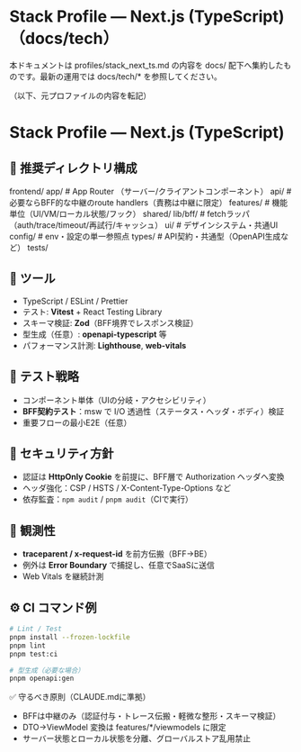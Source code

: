 # Stack Profile — Next.js (TypeScript)（docs/tech）

本ドキュメントは profiles/stack_next_ts.md の内容を docs/ 配下へ集約したものです。最新の運用では docs/tech/* を参照してください。

（以下、元プロファイルの内容を転記）

# Stack Profile — Next.js (TypeScript)

## 📁 推奨ディレクトリ構成
frontend/
app/ # App Router （サーバー/クライアントコンポーネント）
api/ # 必要ならBFF的な中継のroute handlers（責務は中継に限定）
features/ # 機能単位（UI/VM/ローカル状態/フック）
shared/
lib/bff/ # fetchラッパ（auth/trace/timeout/再試行/キャッシュ）
ui/ # デザインシステム・共通UI
config/ # env・設定の単一参照点
types/ # API契約・共通型（OpenAPI生成など）
tests/

## 🧰 ツール
- TypeScript / ESLint / Prettier
- テスト: **Vitest** + React Testing Library
- スキーマ検証: **Zod**（BFF境界でレスポンス検証）
- 型生成（任意）: **openapi-typescript** 等
- パフォーマンス計測: **Lighthouse**, **web-vitals**

## 🧪 テスト戦略
- コンポーネント単体（UIの分岐・アクセシビリティ）
- **BFF契約テスト**：msw で I/O 透過性（ステータス・ヘッダ・ボディ）検証
- 重要フローの最小E2E（任意）

## 🔐 セキュリティ方針
- 認証は **HttpOnly Cookie** を前提に、BFF層で Authorization ヘッダへ変換
- ヘッダ強化：CSP / HSTS / X-Content-Type-Options など
- 依存監査：`npm audit` / `pnpm audit`（CIで実行）

## 🧭 観測性
- **traceparent / x-request-id** を前方伝搬（BFF→BE）
- 例外は **Error Boundary** で捕捉し、任意でSaaSに送信
- Web Vitals を継続計測

## ⚙️ CI コマンド例
```bash
# Lint / Test
pnpm install --frozen-lockfile
pnpm lint
pnpm test:ci

# 型生成（必要な場合）
pnpm openapi:gen
```

✅ 守るべき原則（CLAUDE.mdに準拠）
- BFFは中継のみ（認証付与・トレース伝搬・軽微な整形・スキーマ検証）
- DTO→ViewModel 変換は features/*/viewmodels に限定
- サーバー状態とローカル状態を分離、グローバルストア乱用禁止

